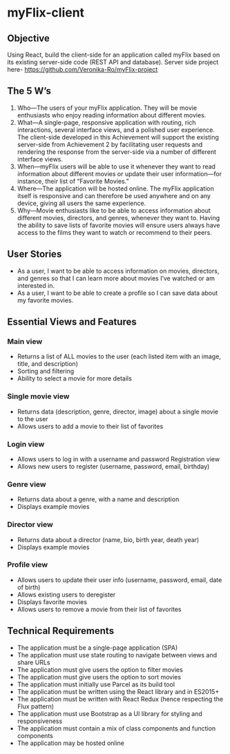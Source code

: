 # myFlix-client
## Objective
Using React, build the client-side for an application called myFlix based on its existing server-side code (REST API and database). Server side project here- https://github.com/Veronika-Ro/myFlix-project
## The 5 W’s
1. Who—The users of your myFlix application. They will be movie enthusiasts who enjoy
reading information about different movies.
1. What—A single-page, responsive application with routing, rich interactions, several
interface views, and a polished user experience. The client-side developed in this
Achievement will support the existing server-side from Achievement 2 by facilitating user
requests and rendering the response from the server-side via a number of different
interface views.
1. When—myFlix users will be able to use it whenever they want to read information about
different movies or update their user information—for instance, their list of “Favorite
Movies.”
1. Where—The application will be hosted online. The myFlix application itself is responsive
and can therefore be used anywhere and on any device, giving all users the same
experience.
1. Why—Movie enthusiasts like to be able to access information about different movies,
directors, and genres, whenever they want to. Having the ability to save lists of favorite
movies will ensure users always have access to the films they want to watch or
recommend to their peers.
## User Stories
* As a user, I want to be able to access information on movies, directors, and genres so
that I can learn more about movies I’ve watched or am interested in.
* As a user, I want to be able to create a profile so I can save data about my favorite
movies.
## Essential Views and Features
### Main view
* Returns a list of ALL movies to the user (each listed item with an image, title, and
description)
* Sorting and filtering
* Ability to select a movie for more details
### Single movie view
* Returns data (description, genre, director, image) about a single movie to the user
* Allows users to add a movie to their list of favorites
### Login view
* Allows users to log in with a username and password
Registration view
* Allows new users to register (username, password, email, birthday)
### Genre view
* Returns data about a genre, with a name and description
* Displays example movies
### Director view
* Returns data about a director (name, bio, birth year, death year)
* Displays example movies
### Profile view
* Allows users to update their user info (username, password, email, date of birth)
* Allows existing users to deregister
* Displays favorite movies
* Allows users to remove a movie from their list of favorites
## Technical Requirements
* The application must be a single-page application (SPA)
* The application must use state routing to navigate between views and share URLs
* The application must give users the option to filter movies
* The application must give users the option to sort movies
* The application must initially use Parcel as its build tool
* The application must be written using the React library and in ES2015+
* The application must be written with React Redux (hence respecting the Flux pattern)
* The application must use Bootstrap as a UI library for styling and responsiveness
* The application must contain a mix of class components and function components
* The application may be hosted online
